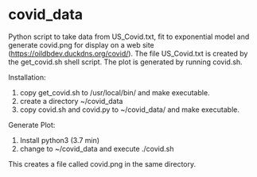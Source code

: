 # covid_data
Python script to take data from US_Covid.txt, fit to exponential model and generate covid.png for display on a web site (https://oildbdev.duckdns.org/covid/).
The file US_Covid.txt is created by the get_covid.sh shell script.
The plot is generated by running covid.sh.

Installation:
1. copy get_covid.sh to /usr/local/bin/ and make executable.
2. create a directory ~/covid_data
3. copy covid.sh and covid.py to ~/covid_data/ and make executable.

Generate Plot:
1. Install python3 (3.7 min)
2. change to ~/covid_data and execute ./covid.sh

This creates a file called covid.png in the same directory.
